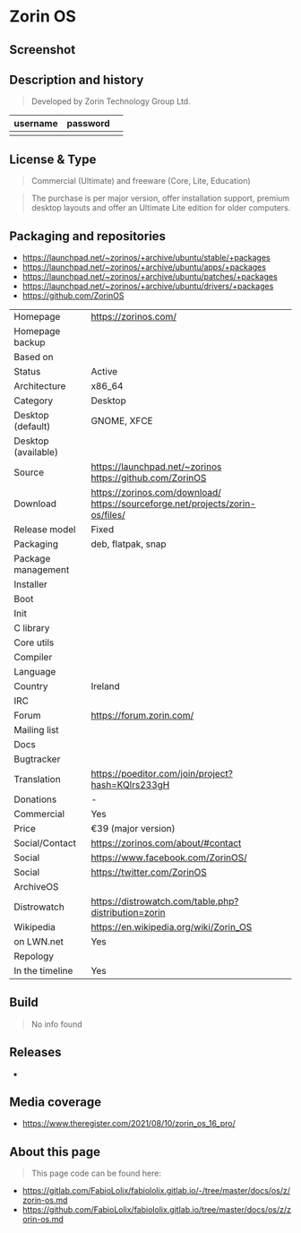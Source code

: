 # Zorin OS

## Screenshot


## Description and history

>

> Developed by Zorin Technology Group Ltd.

| username | password |  |
|----------|----------|--|
|  |  |  |


## License & Type

> Commercial (Ultimate) and freeware (Core, Lite, Education)

> The purchase is per major version, offer installation support, premium desktop layouts
> and offer an Ultimate Lite edition for older computers.


## Packaging and repositories

* https://launchpad.net/~zorinos/+archive/ubuntu/stable/+packages
* https://launchpad.net/~zorinos/+archive/ubuntu/apps/+packages
* https://launchpad.net/~zorinos/+archive/ubuntu/patches/+packages
* https://launchpad.net/~zorinos/+archive/ubuntu/drivers/+packages
* https://github.com/ZorinOS


|                       |  |
|-----------------------|--|
| Homepage              | <https://zorinos.com/> |
| Homepage backup       |  |
| Based on              |  |
| Status                | Active |
| Architecture          | x86_64 |
| Category              | Desktop |
| Desktop (default)     | GNOME, XFCE |
| Desktop (available)   |  |
| Source                | <https://launchpad.net/~zorinos> <https://github.com/ZorinOS> |
| Download              | <https://zorinos.com/download/> <https://sourceforge.net/projects/zorin-os/files/>|
| Release model         | Fixed |
| Packaging             | deb, flatpak, snap |
| Package management    |  |
| Installer             |  |
| Boot                  |  |
| Init                  |  |
| C library             |  |
| Core utils            |  |
| Compiler              |  |
| Language              |  |
| Country               | Ireland |
| IRC                   |  |
| Forum                 | <https://forum.zorin.com/> |
| Mailing list          |  |
| Docs                  |  |
| Bugtracker            |  |
| Translation           | <https://poeditor.com/join/project?hash=KQlrs233gH> |
| Donations             | - |
| Commercial            | Yes |
| Price                 | €39 (major version) |
| Social/Contact        | <https://zorinos.com/about/#contact> |
| Social                | <https://www.facebook.com/ZorinOS/> |
| Social                | <https://twitter.com/ZorinOS> |
| ArchiveOS             |  |
| Distrowatch           | <https://distrowatch.com/table.php?distribution=zorin> |
| Wikipedia             | <https://en.wikipedia.org/wiki/Zorin_OS> |
| on LWN.net            | Yes |
| Repology              |  |
| In the timeline       | Yes |


## Build

> No info found


## Releases

* 


## Media coverage

* https://www.theregister.com/2021/08/10/zorin_os_16_pro/


## About this page

> This page code can be found here:

* <https://gitlab.com/FabioLolix/fabiololix.gitlab.io/-/tree/master/docs/os/z/zorin-os.md>
* <https://github.com/FabioLolix/fabiololix.gitlab.io/tree/master/docs/os/z/zorin-os.md>
